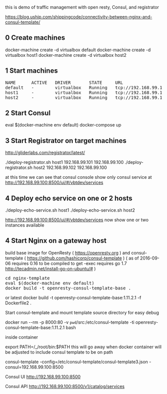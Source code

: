 this is demo of traffic management with open resty, Consul, and registrator

https://blog.uship.com/shippingcode/connectivity-between-nginx-and-consul-template/

0 Create machines
----


docker-machine create -d virtualbox default
docker-machine create -d virtualbox host1
docker-machine create -d virtualbox host2

1 Start machines
----

<pre>
NAME      ACTIVE   DRIVER       STATE     URL                         SWARM   DOCKER    ERRORS
default   -        virtualbox   Running   tcp://192.168.99.100:2376           v1.12.1   
host1     -        virtualbox   Running   tcp://192.168.99.101:2376           v1.12.1   
host2     -        virtualbox   Running   tcp://192.168.99.102:2376           v1.12.1
</pre>   

2 Start Consul
----
eval $(docker-machine env default)
docker-compose up

3 Start Registrator on target machines
--------------------------------------

http://gliderlabs.com/registrator/latest/

./deploy-registrator.sh host1 192.168.99.101 192.168.99.100
./deploy-registrator.sh host2 192.168.99.102 192.168.99.100


   at this time we can see that consul console show only consul service at
    http://192.168.99.100:8500/ui/#/vbtdev/services

4 Deploy echo service on one or 2 hosts
---------------------------------------
./deploy-echo-service.sh host1
./deploy-echo-service.sh host2

  http://192.168.99.100:8500/ui/#/vbtdev/services now show one or two instances available

4 Start Nginx on a gateway host
-------------------------------


build base image for OpenResty ( https://openresty.org ) 
and consul-template ( https://github.com/hashicorp/consul-template )
( as of 2016-09-06 requires 0.16 to be compiled to get -exec
 requires go 1.7
http://tecadmin.net/install-go-on-ubuntu/#
)
<pre>
cd nginx-template
eval $(docker-machine env default)
docker build -t openresty-consul-template-base .
</pre>

or latest 
docker build -t openresty-consul-template-base:1.11.2.1 -f Dockerfile2 .


Start consul-template and mount template source directory for easy debug

docker run --rm  -p 8000:80  -v `pwd`/src:/etc/consul-template -ti openresty-consul-template-base:1.11.2.1 bash

inside container 

export PATH=/_/root/bin:$PATH 
this will go away when docker container will be adjusted to include consul template to be on path

consul-template -config=/etc/consul-template/consul-template3.json -consul=192.168.99.100:8500 



Consul UI
http://192.168.99.100:8500

Consul API
http://192.168.99.100:8500/v1/catalog/services






